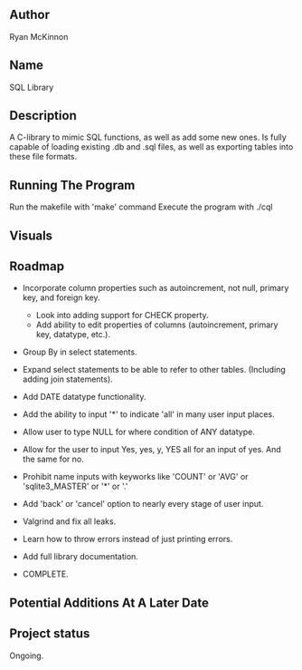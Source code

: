 ## Author
Ryan McKinnon

## Name
SQL Library

## Description
A C-library to mimic SQL functions, as well as add some new ones. Is fully capable of loading existing .db and .sql files, as well as exporting tables into these file formats.

## Running The Program
Run the makefile with 'make' command
Execute the program with ./cql

## Visuals

## Roadmap

- Incorporate column properties such as autoincrement, not null, primary key, and foreign key.
    - Look into adding support for CHECK property.
    - Add ability to edit properties of columns (autoincrement, primary key, datatype, etc.).
- Group By in select statements.
- Expand select statements to be able to refer to other tables. (Including adding join statements).

- Add DATE datatype functionality.

- Add the ability to input '*' to indicate 'all' in many user input places.
- Allow user to type NULL for where condition of ANY datatype.
- Allow for the user to input Yes, yes, y, YES all for an input of yes. And the same for no.
- Prohibit name inputs with keyworks like 'COUNT' or 'AVG' or 'sqlite3_MASTER' or '*' or '.'
- Add 'back' or 'cancel' option to nearly every stage of user input.

- Valgrind and fix all leaks.
- Learn how to throw errors instead of just printing errors.
- Add full library documentation.

- COMPLETE.

## Potential Additions At A Later Date

## Project status
Ongoing.
